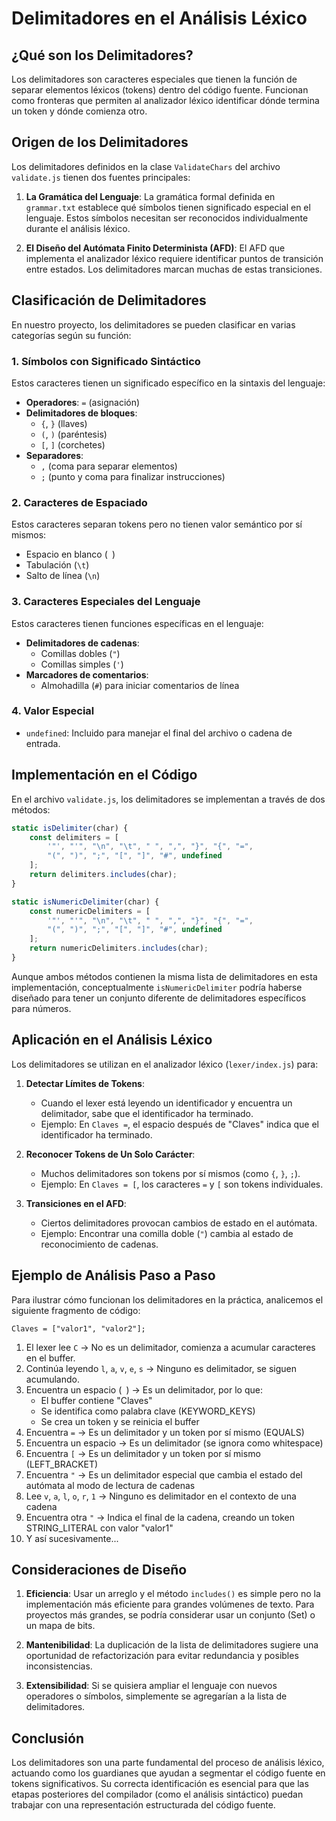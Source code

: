 # Delimitadores en el Análisis Léxico

## ¿Qué son los Delimitadores?

Los delimitadores son caracteres especiales que tienen la función de separar elementos léxicos (tokens) dentro del código fuente. Funcionan como fronteras que permiten al analizador léxico identificar dónde termina un token y dónde comienza otro.

## Origen de los Delimitadores

Los delimitadores definidos en la clase `ValidateChars` del archivo `validate.js` tienen dos fuentes principales:

1. **La Gramática del Lenguaje**: La gramática formal definida en `grammar.txt` establece qué símbolos tienen significado especial en el lenguaje. Estos símbolos necesitan ser reconocidos individualmente durante el análisis léxico.

2. **El Diseño del Autómata Finito Determinista (AFD)**: El AFD que implementa el analizador léxico requiere identificar puntos de transición entre estados. Los delimitadores marcan muchas de estas transiciones.

## Clasificación de Delimitadores

En nuestro proyecto, los delimitadores se pueden clasificar en varias categorías según su función:

### 1. Símbolos con Significado Sintáctico

Estos caracteres tienen un significado específico en la sintaxis del lenguaje:

-   **Operadores**: `=` (asignación)
-   **Delimitadores de bloques**:
    -   `{`, `}` (llaves)
    -   `(`, `)` (paréntesis)
    -   `[`, `]` (corchetes)
-   **Separadores**:
    -   `,` (coma para separar elementos)
    -   `;` (punto y coma para finalizar instrucciones)

### 2. Caracteres de Espaciado

Estos caracteres separan tokens pero no tienen valor semántico por sí mismos:

-   Espacio en blanco (` `)
-   Tabulación (`\t`)
-   Salto de línea (`\n`)

### 3. Caracteres Especiales del Lenguaje

Estos caracteres tienen funciones específicas en el lenguaje:

-   **Delimitadores de cadenas**:
    -   Comillas dobles (`"`)
    -   Comillas simples (`'`)
-   **Marcadores de comentarios**:
    -   Almohadilla (`#`) para iniciar comentarios de línea

### 4. Valor Especial

-   `undefined`: Incluido para manejar el final del archivo o cadena de entrada.

## Implementación en el Código

En el archivo `validate.js`, los delimitadores se implementan a través de dos métodos:

```javascript
static isDelimiter(char) {
    const delimiters = [
        '"', "'", "\n", "\t", " ", ",", "}", "{", "=",
        "(", ")", ";", "[", "]", "#", undefined
    ];
    return delimiters.includes(char);
}

static isNumericDelimiter(char) {
    const numericDelimiters = [
        '"', "'", "\n", "\t", " ", ",", "}", "{", "=",
        "(", ")", ";", "[", "]", "#", undefined
    ];
    return numericDelimiters.includes(char);
}
```

Aunque ambos métodos contienen la misma lista de delimitadores en esta implementación, conceptualmente `isNumericDelimiter` podría haberse diseñado para tener un conjunto diferente de delimitadores específicos para números.

## Aplicación en el Análisis Léxico

Los delimitadores se utilizan en el analizador léxico (`lexer/index.js`) para:

1. **Detectar Límites de Tokens**:

    - Cuando el lexer está leyendo un identificador y encuentra un delimitador, sabe que el identificador ha terminado.
    - Ejemplo: En `Claves =`, el espacio después de "Claves" indica que el identificador ha terminado.

2. **Reconocer Tokens de Un Solo Carácter**:

    - Muchos delimitadores son tokens por sí mismos (como `{`, `}`, `;`).
    - Ejemplo: En `Claves = [`, los caracteres `=` y `[` son tokens individuales.

3. **Transiciones en el AFD**:
    - Ciertos delimitadores provocan cambios de estado en el autómata.
    - Ejemplo: Encontrar una comilla doble (`"`) cambia al estado de reconocimiento de cadenas.

## Ejemplo de Análisis Paso a Paso

Para ilustrar cómo funcionan los delimitadores en la práctica, analicemos el siguiente fragmento de código:

```
Claves = ["valor1", "valor2"];
```

1. El lexer lee `C` → No es un delimitador, comienza a acumular caracteres en el buffer.
2. Continúa leyendo `l`, `a`, `v`, `e`, `s` → Ninguno es delimitador, se siguen acumulando.
3. Encuentra un espacio (` `) → Es un delimitador, por lo que:
    - El buffer contiene "Claves"
    - Se identifica como palabra clave (KEYWORD_KEYS)
    - Se crea un token y se reinicia el buffer
4. Encuentra `=` → Es un delimitador y un token por sí mismo (EQUALS)
5. Encuentra un espacio → Es un delimitador (se ignora como whitespace)
6. Encuentra `[` → Es un delimitador y un token por sí mismo (LEFT_BRACKET)
7. Encuentra `"` → Es un delimitador especial que cambia el estado del autómata al modo de lectura de cadenas
8. Lee `v`, `a`, `l`, `o`, `r`, `1` → Ninguno es delimitador en el contexto de una cadena
9. Encuentra otra `"` → Indica el final de la cadena, creando un token STRING_LITERAL con valor "valor1"
10. Y así sucesivamente...

## Consideraciones de Diseño

1. **Eficiencia**: Usar un arreglo y el método `includes()` es simple pero no la implementación más eficiente para grandes volúmenes de texto. Para proyectos más grandes, se podría considerar usar un conjunto (Set) o un mapa de bits.

2. **Mantenibilidad**: La duplicación de la lista de delimitadores sugiere una oportunidad de refactorización para evitar redundancia y posibles inconsistencias.

3. **Extensibilidad**: Si se quisiera ampliar el lenguaje con nuevos operadores o símbolos, simplemente se agregarían a la lista de delimitadores.

## Conclusión

Los delimitadores son una parte fundamental del proceso de análisis léxico, actuando como los guardianes que ayudan a segmentar el código fuente en tokens significativos. Su correcta identificación es esencial para que las etapas posteriores del compilador (como el análisis sintáctico) puedan trabajar con una representación estructurada del código fuente.
